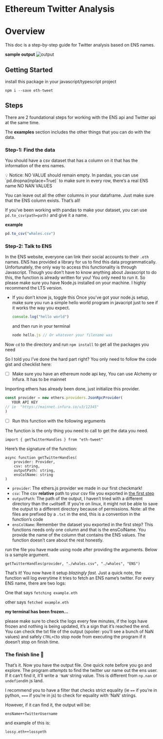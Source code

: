 # Ethereum Twitter Analysis

# Overview

This doc is a step-by-step guide for Twitter analysis based on ENS names.

**sample output**
![output](https://im2.ezgif.com/tmp/ezgif-2-d564d71ac2.gif)

## Getting Started

install this package in your javascript/typescript project

```
npm i --save eth-tweet
```

## Steps

There are 2 foundational steps for working with the ENS api and Twitter api at the same time.

The **examples** section includes the other things that you can do with the data.

### Step-1: Find the data

You should have a csv dataset that has a column on it that has the information of the ens names.

<aside>
💡 Notice: NO VALUE should remain empty. In pandas, you can use `pd.dropna(inplace=True)` to make sure in every row, there’s a real ENS name NO NAN VALUES

</aside>

You can leave out all the other columns in your dataframe. Just make sure that the ENS column exists. That’s all!

If you’ve been working with pandas to make your dataset, you can use `pd.to_csv(path=path)` and give it a name.

**example**

```jsx
pd.to_csv("whales.csv")
```

### Step-2: Talk to ENS

In the ENS website, everyone can link their social accounts to their `.eth` names. ENS has provided a library for us to find this data programmatically. Unfortunately, the only way to access this functionality is through Javascript. Though you don’t have to know anything about Javascript to do this, the function is already written for you! You only need to run it. So please make sure you have Node.js installed on your machine. I highly recommend the LTS version.

-   If you don’t know js, toggle this
    Once you’ve got your node.js setup, make sure you run a simple hello world program in javacript just to see if it works the way you expect.
    ```jsx
    console.log("hello world")
    ```
    and then run in your terminal
    ```jsx
    node hello.js // Or whatever your filename was
    ```

Now `cd` to the directory and run `npm install` to get all the packages you need

So I told you I’ve done the hard part right? You only need to follow the code gist and checklist here:

-   [ ] Make sure you have an ethereum node api key, You can use Alchemy or Infura. It has to be mainnet

Importing ethers has already been done, just initialize this provider.

```jsx
const provider = new ethers.providers.JsonRpcProvider(
   YOUR API KEY
// ie  "https://mainnet.infura.io/v3/12345"
)
```

-   [ ] Run this function with the following arguments

The function is the only thing you need to call to get the data you need.

```tsx
import { getTwitterHandles } from "eth-tweet"
```

Here’s the signature of the function:

```tsx
async function getTwitterHandles(
    provider: Provider,
    csv: string,
    outputPath: string,
    ensColName: string
)
```

-   `provider`: The ethers.js provider we made in our first checkmark!
-   `csv`: The csv **relative** path to your csv file you exported in [the first step](https://www.notion.so/Twitter-Analysis-b6d0591ef02c4b0d9d3755ae5d83437f)
-   `outputPath`: The path of the output, I haven’t tried with a different directory than the `cwd`itself. If you’re on linux, it might not be able to save the output to a different directory because of permissions. Note: all the files are prefixed by a `.txt` in the end, this is a convention in the function’s code
-   `ensColName`: Remember the dataset you exported in the first step? This functions needs only one column and that is the ensColName. You provide the name of the column that contains the ENS values. The function doesn’t care about the rest honestly.

run the file you have made using node after providing the arguments. Below is a sample argument.

```tsx
getTwitterHandles(provider, "./whales.csv", "./whales", "ENS")
```

That’s it! You now have it setup _blazingly fast._ Just a quick note, the function will log everytime it tries to fetch an ENS name’s twitter. For every ENS name, there are two logs:

One that says `fetching example.eth`

other says `fetched example.eth`

**my terminal has been frozen...**

please make sure to check the logs every few minutes, if the logs have frozen and nothing is being updated, it’s a sign that it’s reached the end. You can check the txt file of the output (spoiler: you’ll see a bunch of NaN values) and safely `CTRL+C`to stop node from executing the program if it doesn’t stop on finish time.

### The finish line 🏁

That’s it. Now you have the output file. One quick note before you go and explore. The program _attempts_ to find the twitter usr name out the ens user. If it can’t find it, it’ll write a `'NaN'`string value. This is different from `np.nan` or `undefiend`in js land.

I recommend you to have a filter that checks strict equality (ie `==` if you’re in python, `===` if you’re in js) to check for equality with ‘NaN’ strings.

However, if it can find it, the output will be:

```tsx
ensName++TwitterUsername
```

and example of this is:

```tsx
lossy.eth++lossyeth
```
